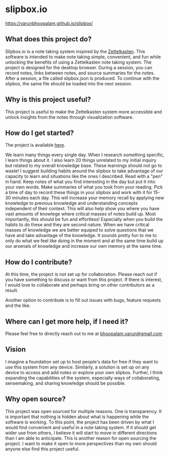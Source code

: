 # slipbox.io
https://varunbhoopalam.github.io/slipbox/

## What does this project do?
Slipbox.io is a note taking system inspired by the [Zettelkasten](https://en.wikipedia.org/wiki/Zettelkasten). This software is intended to make note taking simple, convenient, and fun while unlocking the benefits of using a Zettelkasten note taking system. The project is designed for the desktop browser. During a session, you can record notes, links between notes, and source summaries for the notes. After a session, a file called slipbox.json is produced. To continue with the slipbox, the same file should be loaded into the next session.

## Why is this project useful?
This project is useful to make the Zettelkasten system more accessible and unlock insights from the notes through visualization software. 

## How do I get started?
The project is available [here](https://varunbhoopalam.github.io/slipbox/).

We learn many things every single day. When I research something specific, I learn things about it. I also learn 20 things unrelated to my initial inquiry but related to my overall knowledge base. These learnings should not go to waste! I suggest building habits around the slipbox to take advantage of our capacity to learn and situations like the ones I described. Read with a "pen" in hand. Keep notes of what you find interesting in the day but put it into your own words. Make summaries of what you took from your reading. Pick a time of day to record these things in your slipbox and work with it for 15-30 minutes each day. This will increase your memory recall by applying new knowledge to previous knowledge and understanding concepts independent of their context. This will also help show you where you have vast amounts of knowlege where critical masses of notes build up. Most importantly, this should be fun and effortless! Especially when you build the habits to do these and they are second nature. When we have critical masses of knowledge we are better equiped to solve questions that we have and take advantage of the knowledge. It sounds pretty fun to me to only do what we feel like doing in the moment and at the same time build up our arsenals of knowledge and increase our own memory at the same time.

## How do I contribute?
At this time, the project is not set up for collaboration. Please reach out if you have something to discuss or want from this project. If there is interest, I would love to collaborate and perhaps bring on other contributors as a result. 

Another option to contribute is to fill out issues with bugs, feature requests and the like.

## Where can I get more help, if I need it?
Please feel free to directly reach out to me at bhoopalam.varun@gmail.com

## Vision

I imagine a foundation set up to host people's data for free if they want to use this system from any device. Similarly, a solution is set up on any device to access and add notes or explore your own slipbox. Further, I think expanding the capabilities of the system, especially ways of collaborating, sensemaking, and sharing knowledge should be possible.

## Why open source?

This project was open sourced for multiple reasons. One is transparency. It is important that nothing is hidden about what is happening while the software is working. To this point, the project has been driven by what I would find convenient and useful in a note taking system. If it should get wider use from others, I believe it will start to move in different directions than I am able to anticipate. This is another reason for open sourcing the project. I want to make it open to more perspectives than my own should anyone else find this project useful.
